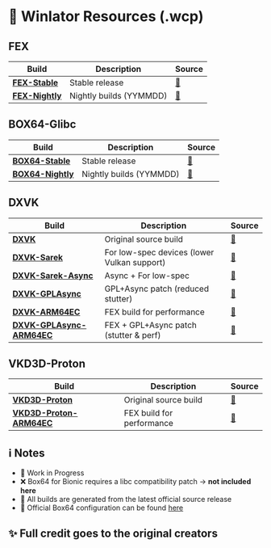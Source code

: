 # 🤖 Winlator Resources (.wcp)

## FEX
| Build | Description | Source |
|-------|-------------|--------|
| [**FEX-Stable**](https://github.com/Arihany/Winlator-Resources/releases/tag/FEX-STABLE) | Stable release | [🔗](https://github.com/FEX-Emu/FEX) |
| [**FEX-Nightly**](https://github.com/Arihany/Winlator-Resources/releases/tag/FEX-NIGHTLY) | Nightly builds (YYMMDD) | [🔗](https://github.com/FEX-Emu/FEX) |


## BOX64-Glibc
| Build | Description | Source |
|-------|-------------|--------|
| [**BOX64-Stable**](https://github.com/Arihany/Winlator-Resources/releases/tag/BOX64-STABLE) | Stable release | [🔗](https://github.com/ptitSeb/box64) |
| [**BOX64-Nightly**](https://github.com/Arihany/Winlator-Resources/releases/tag/BOX64-NIGHTLY) | Nightly builds (YYMMDD) | [🔗](https://github.com/ptitSeb/box64) |


## DXVK
| Build | Description | Source |
|-------|-------------|--------|
| [**DXVK**](https://github.com/Arihany/Winlator-Resources/releases/tag/DXVK) | Original source build | [🔗](https://github.com/doitsujin/dxvk) |
| [**DXVK-Sarek**](https://github.com/Arihany/Winlator-Resources/releases/tag/DXVK-SAREK) | For low-spec devices (lower Vulkan support) | [🔗](https://github.com/pythonlover02/DXVK-Sarek) |
| [**DXVK-Sarek-Async**](https://github.com/Arihany/Winlator-Resources/releases/tag/DXVK-SAREK-ASYNC) | Async + For low-spec | [🔗](https://github.com/pythonlover02/DXVK-Sarek) |
| [**DXVK-GPLAsync**](https://github.com/Arihany/Winlator-Resources/releases/tag/DXVK-GPLASYNC) | GPL+Async patch (reduced stutter) | [🔗](https://gitlab.com/Ph42oN/dxvk-gplasync) |
| [**DXVK-ARM64EC**](https://github.com/Arihany/Winlator-Resources/releases/tag/DXVK-ARM64EC) | FEX build for performance | [🔗](https://wiki.fex-emu.com/index.php/Development:ARM64EC) |
| [**DXVK-GPLAsync-ARM64EC**](https://github.com/Arihany/Winlator-Resources/releases/tag/DXVK-GPLASYNC-ARM64EC) | FEX + GPL+Async patch (stutter & perf) | [🔗](https://wiki.fex-emu.com/index.php/Development:ARM64EC) |


## VKD3D-Proton
| Build | Description | Source |
|-------|-------------|--------|
| [**VKD3D-Proton**](https://github.com/Arihany/Winlator-Resources/releases/tag/VKD3D-PROTON) | Original source build | [🔗](https://github.com/HansKristian-Work/vkd3d-proton) |
| [**VKD3D-Proton-ARM64EC**](https://github.com/Arihany/Winlator-Resources/releases/tag/VKD3D-PROTON-ARM64EC) | FEX build for performance | [🔗](https://wiki.fex-emu.com/index.php/Development:ARM64EC) |


## ℹ️ Notes
- 🚧 Work in Progress  
- ❌ Box64 for Bionic requires a libc compatibility patch → **not included here**  
- 🤖 All builds are generated from the latest official source release
- 🔗 Official Box64 configuration can be found [here](https://github.com/ptitSeb/box64/blob/main/system/box64.box64rc)


## ✨ Full credit goes to the original creators


